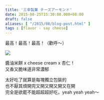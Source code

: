 ```yaml
---
title: '三幸製菓 チーズアーモンド'
date: 2015-08-25T15:30:00.000+08:00
draft: false
aliases: [ "/2015/08/blog-post.html" ]
tags : [flavor - say cheese]
---
```


最高！最高！最高！（歡呼～）  

![](/images/sankoseikacheesealmond.jpg)

醬油米餅 x cheese cream x 杏仁！  
又香又脆味道非常濃郁  
  
太好吃了就算是每塊獨立包裝的  
也不厭其煩開完又開又開又開又在開  
完全是欲罷不能超超超好吃，yeah yeah yeah～
